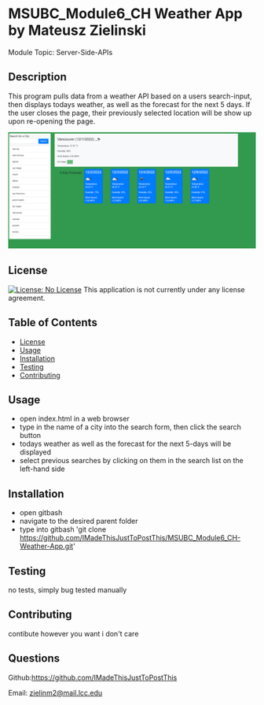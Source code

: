   # MSUBC_Module6_CH Weather App by Mateusz Zielinski
  Module Topic: Server-Side-APIs
  ## Description
  This program pulls data from a weather API based on a users search-input, then displays todays weather, as well as the forecast for the next 5 days. If the user closes the page, their previously selected location will be show up upon re-opening the page.
  
  ![Alt text](EXAMPLE.png)
  ## License
  [![License: No License](https://img.shields.io/badge/License--lightgrey.svg)](https://opensource.org/licenses/)
  This application is not currently under any license agreement.
  ## Table of Contents
  - [License](#License)
  - [Usage](#Usage)
  - [Installation](#Installation)
  - [Testing](#Testing)
  - [Contributing](#Contributing)
  ## Usage
  - open index.html in a web browser
  - type in the name of a city into the search form, then click the search button
  - todays weather as well as the forecast for the next 5-days will be displayed
  - select previous searches by clicking on them in the search list on the left-hand side
  ## Installation
  - open gitbash
  - navigate to the desired parent folder 
  - type into gitbash 'git clone https://github.com/IMadeThisJustToPostThis/MSUBC_Module6_CH-Weather-App.git'
  ## Testing
  no tests, simply bug tested manually
  ## Contributing
  contibute however you want i don't care
  ## Questions
  Github:<https://github.com/IMadeThisJustToPostThis>
  
  Email: zielinm2@mail.lcc.edu